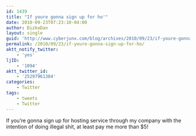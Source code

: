 ```yaml
---
id: 1439
title: "If youre gonna sign up for ho'"
date: 2010-09-23T07:23:10-04:00
author: DizkoDan
layout: single
guid: 'http://www.cyberjunx.com/blog/archives/2010/09/23/if-youre-gonna-sign-up-for-ho/'
permalink: /2010/09/23/if-youre-gonna-sign-up-for-ho/
aktt_notify_twitter:
    - 'yes'
ljID:
    - '1094'
aktt_twitter_id:
    - '25297961384'
categories:
    - Twitter
tags:
    - tweets
    - Twitter
---
```


If you’re gonna sign up for hosting service through my company with the intention of doing illegal shit, at least pay me more than $5!